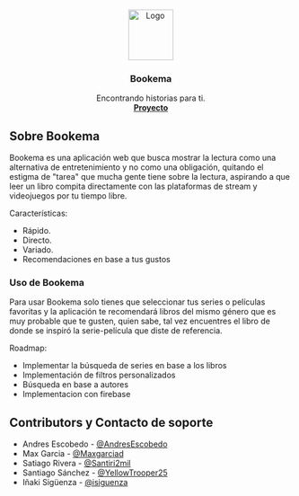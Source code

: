<br />
<p align="center">
  <a href="https://github.com/othneildrew/Best-README-Template">
    <img src="assets/logo.png" alt="Logo" width="80" height="90">
  </a>

  <h3 align="center">Bookema</h3>

  <p align="center">
    Encontrando historias para ti.
    <br />
    <a href="https://github.com/AndresEscobedo/Landing_Bookema"><strong>Proyecto</strong></a>
  </p>
</p>

## Sobre Bookema

Bookema es una aplicación web que busca mostrar la lectura como una alternativa de entretenimiento y no como una obligación, quitando el estigma de "tarea" que mucha gente tiene sobre la lectura, aspirando a que leer un libro compita directamente con las plataformas de stream y videojuegos por tu tiempo libre.

Características:
* Rápido.
* Directo.
* Variado.
* Recomendaciones en base a tus gustos

### Uso de Bookema

Para usar Bookema solo tienes que seleccionar tus series o películas favoritas y la aplicación te recomendará libros del mismo género que es muy probable que te gusten, quien sabe, tal vez encuentres el libro de donde se inspiró la serie-película que diste de referencia.

Roadmap:
* Implementar la búsqueda de series en base a los libros
* Implementación de filtros personalizados
* Búsqueda en base a autores
* Implementacion con firebase


## Contributors y Contacto de soporte

* Andres Escobedo - [@AndresEscobedo](https://github.com/AndresEscobedo)
* Max Garcia - [@Maxgarciad](https://github.com/Maxgarciad)
* Satiago Rivera - [@Santiri2mil](https://github.com/Santiri2mil)
* Santiago Sánchez - [@YellowTrooper25](https://github.com/YellowTrooper25)
* Iñaki Sigüenza - [@isiguenza](https://github.com/isiguenza)







